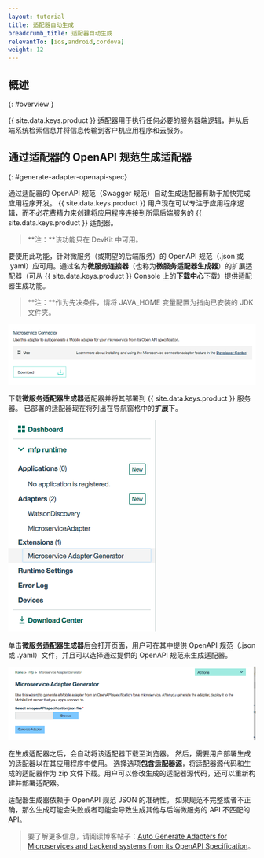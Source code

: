 ```yaml
---
layout: tutorial
title: 适配器自动生成
breadcrumb_title: 适配器自动生成
relevantTo: [ios,android,cordova]
weight: 12
---
```

<!-- NLS_CHARSET=UTF-8 -->
## 概述
{: #overview }

{{ site.data.keys.product }} 适配器用于执行任何必要的服务器端逻辑，并从后端系统检索信息并将信息传输到客户机应用程序和云服务。

##  通过适配器的 OpenAPI 规范生成适配器
{: #generate-adapter-openapi-spec}

通过适配器的 OpenAPI 规范（Swagger 规范）自动生成适配器有助于加快完成应用程序开发。 {{ site.data.keys.product }} 用户现在可以专注于应用程序逻辑，而不必花费精力来创建将应用程序连接到所需后端服务的 {{ site.data.keys.product }} 适配器。

>**注：**该功能只在 DevKit 中可用。

要使用此功能，针对微服务（或期望的后端服务）的 OpenAPI 规范（.json 或 .yaml）应可用。通过名为**微服务连接器**（也称为**微服务适配器生成器**）的扩展适配器（可从 {{ site.data.keys.product }} Console 上的**下载中心**下载）提供适配器生成功能。

>**注：**作为先决条件，请将 JAVA_HOME 变量配置为指向已安装的 JDK 文件夹。


  ![下载中心中适配器生成器的图示](./AdapterGen_DownloadCenter.png)


下载**微服务适配器生成器**适配器并将其部署到 {{ site.data.keys.product }} 服务器。 已部署的适配器现在将列出在导航窗格中的**扩展**下。


  ![导航窗格中适配器生成器的图示](./AdapterGen_naviagtionPane.png)


单击**微服务适配器生成器**后会打开页面，用户可在其中提供 OpenAPI 规范（.json 或 .yaml）文件，并且可以选择通过提供的 OpenAPI 规范来生成适配器。

  ![适配器生成器页面的图示](./AdapterGen_generationPage.png)


在生成适配器之后，会自动将该适配器下载至浏览器。 然后，需要用户部署生成的适配器以在其应用程序中使用。 选择选项**包含适配器源**，将适配器源代码和生成的适配器作为 zip 文件下载。用户可以修改生成的适配器源代码，还可以重新构建并部署适配器。

适配器生成器依赖于 OpenAPI 规范 JSON 的准确性。 如果规范不完整或者不正确，那么生成可能会失败或者可能会导致生成其他与后端微服务的 API 不匹配的 API。

>要了解更多信息，请阅读博客帖子：[Auto Generate Adapters for Microservices and backend systems from its OpenAPI Specification](https://mobilefirstplatform.ibmcloud.com/blog/2017/08/10/autogenerate-adapter-from-openapi-specification/)。
